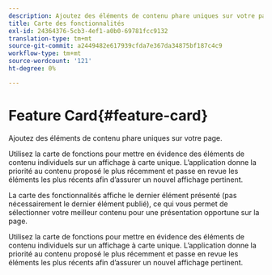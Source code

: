 ```yaml
---
description: Ajoutez des éléments de contenu phare uniques sur votre page.
title: Carte des fonctionnalités
exl-id: 24364376-5cb3-4ef1-a0b0-69781fcc9132
translation-type: tm+mt
source-git-commit: a2449482e617939cfda7e367da34875bf187c4c9
workflow-type: tm+mt
source-wordcount: '121'
ht-degree: 0%

---
```


# Feature Card{#feature-card}

Ajoutez des éléments de contenu phare uniques sur votre page.

Utilisez la carte de fonctions pour mettre en évidence des éléments de contenu individuels sur un affichage à carte unique. L’application donne la priorité au contenu proposé le plus récemment et passe en revue les éléments les plus récents afin d’assurer un nouvel affichage pertinent.

La carte des fonctionnalités affiche le dernier élément présenté (pas nécessairement le dernier élément publié), ce qui vous permet de sélectionner votre meilleur contenu pour une présentation opportune sur la page.

Utilisez la carte de fonctions pour mettre en évidence des éléments de contenu individuels sur un affichage à carte unique. L’application donne la priorité au contenu proposé le plus récemment et passe en revue les éléments les plus récents afin d’assurer un nouvel affichage pertinent.
